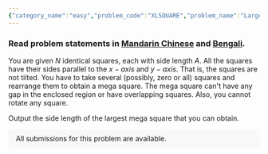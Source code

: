 ```yaml
---
{"category_name":"easy","problem_code":"XLSQUARE","problem_name":"Large Square","problemComponents":{"constraints":"- $1 \\leq T \\leq 100$\n- $1 \\leq N \\leq 10^5$\n- $1 \\leq A \\leq 10^4$\n","constraintsState":true,"subtasks":"","subtasksState":false,"inputFormat":"- The first line of input contains a single integer $T$ denoting the number of test cases. The description of $T$ test cases follows.\n- The first and only line of each test case contains two space-separated integers $N, A$.\n","inputFormatState":true,"outputFormat":"For each test case, print a single line containing one integer - the side length of the largest square you can obtain.","outputFormatState":true,"sampleTestCases":{"0":{"id":1,"input":"5\n3 2\n5 3\n16 18\n11 8\n8 6\n","output":"2\n6\n72\n24\n12\n","explanation":"**Test case $1$:**  You can choose just one square to form the mega square. So the side length will be $2$.\n\n**Test case $2$:**  You can choose $4$ squares to form a mega square with side-length $2 \\cdot A$ $= 6$. ","isDeleted":false}}},"video_editorial_url":"https://youtu.be/J7UwMlfNYHQ","languages_supported":{"0":"CPP14","1":"C","2":"JAVA","3":"PYTH 3.6","4":"CPP17","5":"PYTH","6":"PYP3","7":"CS2","8":"ADA","9":"PYPY","10":"TEXT","11":"PAS fpc","12":"NODEJS","13":"RUBY","14":"PHP","15":"GO","16":"HASK","17":"TCL","18":"PERL","19":"SCALA","20":"LUA","21":"kotlin","22":"BASH","23":"JS","24":"LISP sbcl","25":"rust","26":"PAS gpc","27":"BF","28":"CLOJ","29":"R","30":"D","31":"CAML","32":"FORT","33":"ASM","34":"swift","35":"FS","36":"WSPC","37":"LISP clisp","38":"SQL","39":"SCM guile","40":"PERL6","41":"ERL","42":"CLPS","43":"ICK","44":"NICE","45":"PRLG","46":"ICON","47":"COB","48":"SCM chicken","49":"PIKE","50":"SCM qobi","51":"ST","52":"SQLQ","53":"NEM"},"max_timelimit":0.5,"source_sizelimit":50000,"problem_author":"utkarsh_adm","problem_tester":"","date_added":"13-08-2021","tags":{"0":"cakewalk","1":"start9","2":"utkarsh_adm"},"problem_difficulty_level":"Unavailable","best_tag":"","editorial_url":"https://discuss.codechef.com/problems/XLSQUARE","time":{"view_start_date":1629221400,"submit_start_date":1629221400,"visible_start_date":1629221400,"end_date":1735669800},"is_direct_submittable":false,"problemDiscussURL":"https://discuss.codechef.com/search?q=XLSQUARE","is_proctored":false,"visitedContests":{},"layout":"problem"}
---
```

### Read problem statements in [Mandarin Chinese](https://www.codechef.com/download/translated/START9/mandarin/XLSQUARE.pdf) and [Bengali](https://www.codechef.com/download/translated/START9/bengali/XLSQUARE.pdf).

You are given $N$ identical squares, each with side length $A$. All the squares have their sides parallel to the $x-axis$ and $y-axis$. That is, the squares are not tilted. You have to take several (possibly, zero or all) squares and rearrange them to obtain a mega square. The mega square can't have any gap in the enclosed region or have overlapping squares. Also, you cannot rotate any square.

Output the side length of the largest mega square that you can obtain.
<aside style='background: #f8f8f8;padding: 10px 15px;'><div>All submissions for this problem are available.</div></aside>